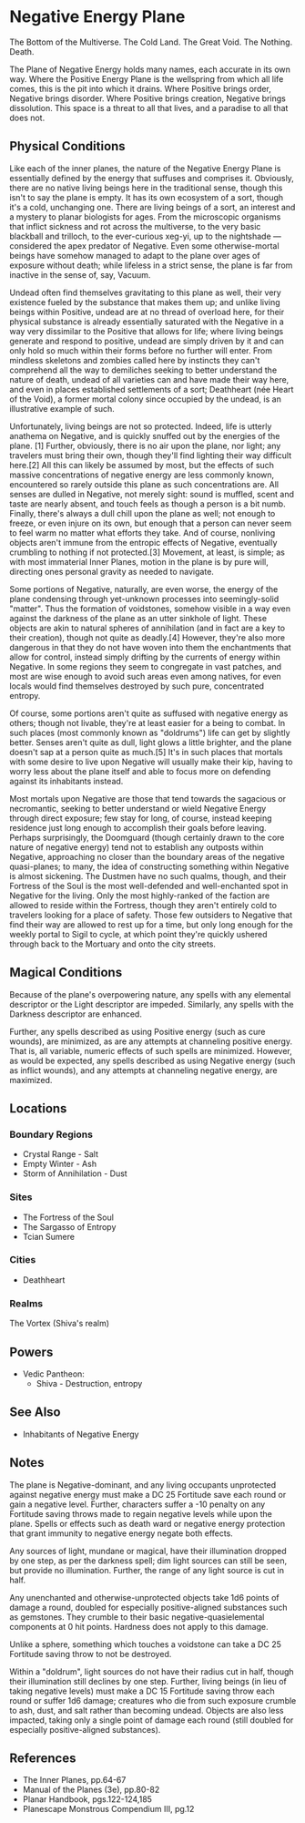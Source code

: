 # Negative Energy Plane

The Bottom of the Multiverse. The Cold Land. The Great Void. The Nothing. Death.

The Plane of Negative Energy holds many names, each accurate in its own way. Where the Positive Energy Plane is the wellspring from which all life comes, this is the pit into which it drains. Where Positive brings order, Negative brings disorder. Where Positive brings creation, Negative brings dissolution. This space is a threat to all that lives, and a paradise to all that does not.


## Physical Conditions
Like each of the inner planes, the nature of the Negative Energy Plane is essentially defined by the energy that suffuses and comprises it. Obviously, there are no native living beings here in the traditional sense, though this isn't to say the plane is empty. It has its own ecosystem of a sort, though it's a cold, unchanging one. There are living beings of a sort, an interest and a mystery to planar biologists for ages. From the microscopic organisms that inflict sickness and rot across the multiverse, to the very basic blackball and trilloch, to the ever-curious xeg-yi, up to the nightshade — considered the apex predator of Negative. Even some otherwise-mortal beings have somehow managed to adapt to the plane over ages of exposure without death; while lifeless in a strict sense, the plane is far from inactive in the sense of, say, Vacuum.

Undead often find themselves gravitating to this plane as well, their very existence fueled by the substance that makes them up; and unlike living beings within Positive, undead are at no thread of overload here, for their physical substance is already essentially saturated with the Negative in a way very dissimilar to the Positive that allows for life; where living beings generate and respond to positive, undead are simply driven by it and can only hold so much within their forms before no further will enter. From mindless skeletons and zombies called here by instincts they can't comprehend all the way to demiliches seeking to better understand the nature of death, undead of all varieties can and have made their way here, and even in places established settlements of a sort; Deathheart (née Heart of the Void), a former mortal colony since occupied by the undead, is an illustrative example of such.

Unfortunately, living beings are not so protected. Indeed, life is utterly anathema on Negative, and is quickly snuffed out by the energies of the plane. [1] Further, obviously, there is no air upon the plane, nor light; any travelers must bring their own, though they'll find lighting their way difficult here.[2] All this can likely be assumed by most, but the effects of such massive concentrations of negative energy are less commonly known, encountered so rarely outside this plane as such concentrations are. All senses are dulled in Negative, not merely sight: sound is muffled, scent and taste are nearly absent, and touch feels as though a person is a bit numb. Finally, there's always a dull chill upon the plane as well; not enough to freeze, or even injure on its own, but enough that a person can never seem to feel warm no matter what efforts they take. And of course, nonliving objects aren't immune from the entropic effects of Negative, eventually crumbling to nothing if not protected.[3] Movement, at least, is simple; as with most immaterial Inner Planes, motion in the plane is by pure will, directing ones personal gravity as needed to navigate.

Some portions of Negative, naturally, are even worse, the energy of the plane condensing through yet-unknown processes into seemingly-solid "matter". Thus the formation of voidstones, somehow visible in a way even against the darkness of the plane as an utter sinkhole of light. These objects are akin to natural spheres of annihilation (and in fact are a key to their creation), though not quite as deadly.[4] However, they're also more dangerous in that they do not have woven into them the enchantments that allow for control, instead simply drifting by the currents of energy within Negative. In some regions they seem to congregate in vast patches, and most are wise enough to avoid such areas even among natives, for even locals would find themselves destroyed by such pure, concentrated entropy.

Of course, some portions aren't quite as suffused with negative energy as others; though not livable, they're at least easier for a being to combat. In such places (most commonly known as "doldrums") life can get by slightly better. Senses aren't quite as dull, light glows a little brighter, and the plane doesn't sap at a person quite as much.[5] It's in such places that mortals with some desire to live upon Negative will usually make their kip, having to worry less about the plane itself and able to focus more on defending against its inhabitants instead.

Most mortals upon Negative are those that tend towards the sagacious or necromantic, seeking to better understand or wield Negative Energy through direct exposure; few stay for long, of course, instead keeping residence just long enough to accomplish their goals before leaving. Perhaps surprisingly, the Doomguard (though certainly drawn to the core nature of negative energy) tend not to establish any outposts within Negative, approaching no closer than the boundary areas of the negative quasi-planes; to many, the idea of constructing something within Negative is almost sickening. The Dustmen have no such qualms, though, and their Fortress of the Soul is the most well-defended and well-enchanted spot in Negative for the living. Only the most highly-ranked of the faction are allowed to reside within the Fortress, though they aren't entirely cold to travelers looking for a place of safety. Those few outsiders to Negative that find their way are allowed to rest up for a time, but only long enough for the weekly portal to Sigil to cycle, at which point they're quickly ushered through back to the Mortuary and onto the city streets.


## Magical Conditions

Because of the plane's overpowering nature, any spells with any elemental descriptor or the Light descriptor are impeded. Similarly, any spells with the Darkness descriptor are enhanced.

Further, any spells described as using Positive energy (such as cure wounds), are minimized, as are any attempts at channeling positive energy. That is, all variable, numeric effects of such spells are minimized. However, as would be expected, any spells described as using Negative energy (such as inflict wounds), and any attempts at channeling negative energy, are maximized.


## Locations
### Boundary Regions
- Crystal Range - Salt
- Empty Winter - Ash
- Storm of Annihilation - Dust

### Sites
- The Fortress of the Soul
- The Sargasso of Entropy
- Tcian Sumere

### Cities
- Deathheart

### Realms
The Vortex (Shiva's realm)


## Powers
- Vedic Pantheon:
	- Shiva - Destruction, entropy


## See Also
- Inhabitants of Negative Energy


## Notes
The plane is Negative-dominant, and any living occupants unprotected against negative energy must make a DC 25 Fortitude save each round or gain a negative level. Further, characters suffer a -10 penalty on any Fortitude saving throws made to regain negative levels while upon the plane. Spells or effects such as death ward or negative energy protection that grant immunity to negative energy negate both effects.

Any sources of light, mundane or magical, have their illumination dropped by one step, as per the darkness spell; dim light sources can still be seen, but provide no illumination. Further, the range of any light source is cut in half.

Any unenchanted and otherwise-unprotected objects take 1d6 points of damage a round, doubled for especially positive-aligned substances such as gemstones. They crumble to their basic negative-quasielemental components at 0 hit points. Hardness does not apply to this damage.

Unlike a sphere, something which touches a voidstone can take a DC 25 Fortitude saving throw to not be destroyed.

Within a "doldrum", light sources do not have their radius cut in half, though their illumination still declines by one step. Further, living beings (in lieu of taking negative levels) must make a DC 15 Fortitude saving throw each round or suffer 1d6 damage; creatures who die from such exposure crumble to ash, dust, and salt rather than becoming undead. Objects are also less impacted, taking only a single point of damage each round (still doubled for especially positive-aligned substances).


## References
- The Inner Planes, pp.64-67
- Manual of the Planes (3e), pp.80-82
- Planar Handbook, pgs.122-124,185
- Planescape Monstrous Compendium III, pg.12